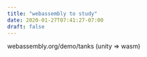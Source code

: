 ```yaml
---
title: "webassembly to study"
date: 2020-01-27T07:41:27-07:00
draft: false
---
```


webassembly.org/demo/tanks (unity => wasm)

